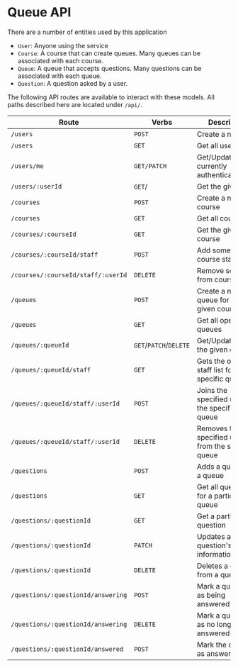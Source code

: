 # Queue API

There are a number of entities used by this application

- `User`: Anyone using the service
- `Course`: A course that can create queues. Many queues can be associated with each course.
- `Queue`: A queue that accepts questions. Many questions can be associated with each queue.
- `Question`: A question asked by a user.

The following API routes are available to interact with these models. All paths
described here are located under `/api/`.

| Route                              | Verbs                  | Description                                         |
| ---------------------------------- | ---------------------- | --------------------------------------------------- |
| `/users`                           | `POST`                 | Create a new user                                   |
| `/users`                           | `GET`                  | Get all users                                       |
| `/users/me`                        | `GET/PATCH`            | Get/Update the currently authenticated user         |
| `/users/:userId`                   | `GET`/                 | Get the given user                                  |
| `/courses`                         | `POST`                 | Create a new course                                 |
| `/courses`                         | `GET`                  | Get all courses                                     |
| `/courses/:courseId`               | `GET`                  | Get the given course                                |
| `/courses/:courseId/staff`         | `POST`                 | Add someone to course staff                         |
| `/courses/:courseId/staff/:userId` | `DELETE`               | Remove someone from course staff                    |
| `/queues`                          | `POST`                 | Create a new queue for the given course             |
| `/queues`                          | `GET`                  | Get all open queues                                 |
| `/queues/:queueId`                 | `GET`/`PATCH`/`DELETE` | Get/Update/Delete the given queue                   |
| `/queues/:queueId/staff`           | `GET`                  | Gets the on-duty staff list for a specific queue    |
| `/queues/:queueId/staff/:userId`   | `POST`                 | Joins the specified user to the specified queue     |
| `/queues/:queueId/staff/:userId`   | `DELETE`               | Removes the specified user from the specified queue |
| `/questions`                       | `POST`                 | Adds a question to a queue                          |
| `/questions`                       | `GET`                  | Get all questions for a particular queue            |
| `/questions/:questionId`           | `GET`                  | Get a particular question                           |
| `/questions/:questionId`           | `PATCH`                | Updates a question's information                    |
| `/questions/:questionId`           | `DELETE`               | Deletes a question from a queue                     |
| `/questions/:questionId/answering` | `POST`                 | Mark a question as being answered                   |
| `/questions/:questionId/answering` | `DELETE`               | Mark a question as no longer being answered         |
| `/questions/:questionId/answered`  | `POST`                 | Mark the question as answered                       |
